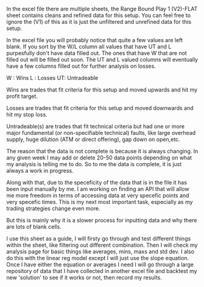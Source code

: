 In the excel file there are multiple sheets, the Range Bound Play 1 (V2)-FLAT sheet contains cleans and refined data for this setup. You can feel free to ignore the (V1) of this as it is just the unfiltered and unrefined data for this setup.

In the excel file you will probably notice that quite a few values are left blank. If you sort by the W/L column all values that have UT and L purpesfully don't have data filled out. The ones that have W that are not filled out will be filled out soon. The UT and L valued columns will eventually have a few columns filled out for further analysis on losses.

W : Wins L : Losses UT: Untradeable

Wins are trades that fit criteria for this setup and moved upwards and hit my profit target. 

Losses are trades that fit criteria for this setup and moved downwards and hit my stop loss. 

Untradeable(s) are trades that fit technical criteria but had one or more major fundamental (or non-specifiable technical) faults, like large overhead supply, huge dilution (ATM or direct offering), gap down on open,etc. 


The reason that the data is not complete is because it is always changing. In any given week I may add or delete 20-50 data points depending on what my analysis is telling me to do. So to me the data is complete, it is just always a work in progress. 

Along with that, due to the speceficity of the data that is in the file it has been input manually by me. I am working on finding an API that will allow me more freedom in terms of accessing data at very specefic points and very specefic times. This is my next most important task, especially as my trading strategies change even more. 

But this is mainly why it is a slower process for inputting data and why there are lots of blank cells. 


I use this sheet as a guide, I will firsty go through and test different things within the sheet, like filtering out different combination. Then I will check my analysis page for basic things like averages, mins, maxs and std dev. I also do this with the linear reg model except I will just use the slope equation. Once I have either the equation or averages I need I will go through a large repository of data that I have collected in another excel file and backtest my new 'solution' to see if it works or not, then record my results. 

